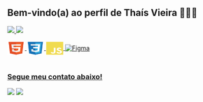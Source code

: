 ## Bem-vindo(a) ao perfil de Thaís Vieira 👩🏾‍💼

 <div>
   <a href="https://github.com/ThaVieiras">
   <img height="180em" src="https://github-readme-stats.vercel.app/api?username=ThaVieiras&show_icons=true&theme=ayu-mirage&include_all_commits=true&count_private=true"/>
   <img height="180em" src="https://github-readme-stats.vercel.app/api/top-langs/?username=ThaVieiras&layout=compact&langs_count=6&theme=ayu-mirage"/>
</div>
    
<div style="display: inline_block"><br>
  <img align="center" alt="HTML" height="30" width="40" src="https://raw.githubusercontent.com/devicons/devicon/master/icons/html5/html5-original.svg"> 
  <img align="center" alt="CSS" height="30" width="40" src="https://raw.githubusercontent.com/devicons/devicon/master/icons/css3/css3-original.svg">
  <img align="center" alt="Js" height="30" width="40" src="https://raw.githubusercontent.com/devicons/devicon/master/icons/javascript/javascript-plain.svg">
  <img align="center" alt="Figma" height="30" width="40" src="https://cdn.jsdelivr.net/gh/devicons/devicon@latest/icons/figma/figma-original.svg" />
          
</div>
 
<br>
 
### Segue meu contato abaixo!
 
<div> 
   <a href="https://www.linkedin.com/in/thaisvieiras" target="_blank"><img src="https://img.shields.io/badge/-LinkedIn-%230077B5?style=for-the-badge&logo=linkedin&logoColor=white" target="_blank"></a>
  <a href = "mailto:tvs01@hotmail.com"><img src="https://img.shields.io/badge/-Gmail-%23333?style=for-the-badge&logo=gmail&logoColor=white" target="_blank"></a>
</div>
